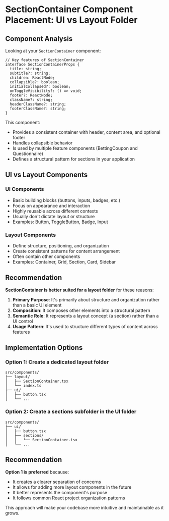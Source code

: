 # SectionContainer Component Placement: UI vs Layout Folder

## Component Analysis

Looking at your `SectionContainer` component:

```tsx
// Key features of SectionContainer
interface SectionContainerProps {
  title: string;
  subtitle?: string;
  children: ReactNode;
  collapsible?: boolean;
  initialCollapsed?: boolean;
  onToggleVisibility?: () => void;
  footer?: ReactNode;
  className?: string;
  headerClassName?: string;
  footerClassName?: string;
}
```

This component:
- Provides a consistent container with header, content area, and optional footer
- Handles collapsible behavior
- Is used by multiple feature components (BettingCoupon and Questionnaire)
- Defines a structural pattern for sections in your application

## UI vs Layout Components

### UI Components
- Basic building blocks (buttons, inputs, badges, etc.)
- Focus on appearance and interaction
- Highly reusable across different contexts
- Usually don't dictate layout or structure
- Examples: Button, ToggleButton, Badge, Input

### Layout Components
- Define structure, positioning, and organization
- Create consistent patterns for content arrangement
- Often contain other components
- Examples: Container, Grid, Section, Card, Sidebar

## Recommendation

**SectionContainer is better suited for a layout folder** for these reasons:

1. **Primary Purpose**: It's primarily about structure and organization rather than a basic UI element
2. **Composition**: It composes other elements into a structural pattern
3. **Semantic Role**: It represents a layout concept (a section) rather than a UI control
4. **Usage Pattern**: It's used to structure different types of content across features

## Implementation Options

### Option 1: Create a dedicated layout folder
```
src/components/
├── layout/
│   ├── SectionContainer.tsx
│   └── index.ts
├── ui/
│   ├── button.tsx
│   └── ...
```

### Option 2: Create a sections subfolder in the UI folder
```
src/components/
├── ui/
│   ├── button.tsx
│   ├── sections/
│   │   └── SectionContainer.tsx
│   └── ...
```

## Recommendation

**Option 1 is preferred** because:
- It creates a clearer separation of concerns
- It allows for adding more layout components in the future
- It better represents the component's purpose
- It follows common React project organization patterns

This approach will make your codebase more intuitive and maintainable as it grows.